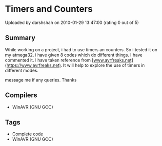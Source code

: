 # Timers and Counters

Uploaded by darshshah on 2010-01-29 13:47:00 (rating 0 out of 5)

## Summary

While working on a project, i had to use timers an counters. So i tested it on my atmega32. i have given 8 codes which do different things. I have commented it. I have taken reference from [www.avrfreaks.net](https://www.avrfreaks.net). It will help to explore the use of timers in different modes.  

message me if any queries. Thanks

## Compilers

- WinAVR (GNU GCC)

## Tags

- Complete code
- WinAVR (GNU GCC)
